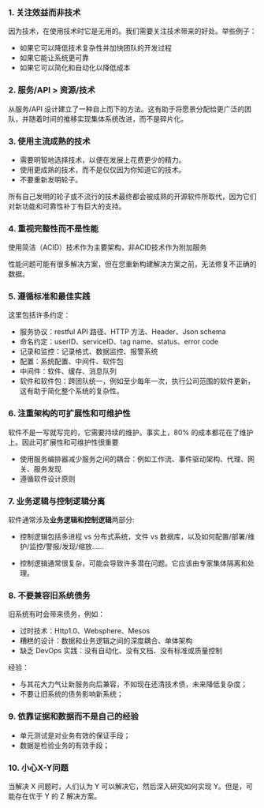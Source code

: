 
### 1. 关注效益而非技术

因为技术，在使用技术时它是无用的。我们需要关注技术带来的好处。举些例子：

- 如果它可以降低技术复杂性并加快团队的开发过程
- 如果它能让系统更可靠
- 如果它可以简化和自动化以降低成本

### 2. 服务/API > 资源/技术

从服务/API 设计建立了一种自上而下的方法。这有助于将愿景分配给更广泛的团队，并随着时间的推移实现集体系统改进，而不是碎片化。

### 3. 使用主流成熟的技术

- 需要明智地选择技术，以便在发展上花费更少的精力。
- 使用更成熟的技术，而不是仅仅因为你知道它的技术。
- 不要重新发明轮子。

所有自己发明的轮子或不流行的技术最终都会被成熟的开源软件所取代，因为它们对新功能和可靠性补丁有巨大的支持。

### 4. 重视完整性而不是性能

使用简洁（ACID）技术作为主要架构，非ACID技术作为附加服务

性能问题可能有很多解决方案，但在您重新构建解决方案之前，无法修复不正确的数据。

### 5. 遵循标准和最佳实践

这里包括许多约定：

- 服务协议：restful API 路径、HTTP 方法、Header、Json schema
- 命名约定：userID、serviceID、tag name、status、error code
- 记录和监控：记录格式、数据监控、报警系统
- 配置：系统配置、中间件、软件包
- 中间件：软件、缓存、消息队列
- 软件和软件包：跨团队统一，例如至少每年一次，执行公司范围的软件更新，这有助于简化整个系统的复杂性。

### 6. 注重架构的可扩展性和可维护性

软件不是一写就写完的，它需要持续的维护。事实上，80% 的成本都花在了维护上。因此可扩展性和可维护性很重要

- 使用服务编排器减少服务之间的耦合：例如工作流、事件驱动架构、代理、网关、服务发现
- 遵循软件设计原则

### 7. 业务逻辑与控制逻辑分离

软件通常涉及**业务逻辑和控制逻辑**两部分:

- 控制逻辑包括多进程 vs 分布式系统，文件 vs 数据库，以及如何配置/部署/维护/监控/警报/发现/缩放……

- 控制逻辑通常很复杂，可能会导致许多潜在问题。它应该由专家集体隔离和处理。

### 8. 不要兼容旧系统债务

旧系统有时会带来债务，例如：

- 过时技术：Http1.0、Websphere、Mesos
- 糟糕的设计：数据和业务逻辑之间的深度耦合、单体架构
- 缺乏 DevOps 实践：没有自动化、没有文档、没有标准或质量控制

经验：

- 与其花大力气让新服务向后兼容，不如现在还清技术债，未来降低复杂度；
- 不要让旧系统的债务影响新系统；

### 9. 依靠证据和数据而不是自己的经验

- 单元测试是对业务有效的保证手段；
- 数据是检验业务的有效手段；

### 10. 小心X-Y问题

当解决 X 问题时，人们认为 Y 可以解决它，然后深入研究如何实现 Y。但是，可能存在优于 Y 的 Z 解决方案。
